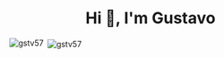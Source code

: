 <h1 align="center">Hi 👋, I'm Gustavo</h1>

<p><img align="left" src="https://github-readme-stats.vercel.app/api/top-langs?username=gstv57&show_icons=true&locale=en&layout=compact" alt="gstv57" /></p>
<p>&nbsp;<img align="center" src="https://github-readme-stats.vercel.app/api?username=gstv57&show_icons=true&locale=en" alt="gstv57" /></p>
